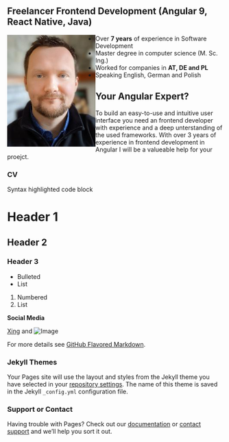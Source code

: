 ## Freelancer Frontend Development (Angular 9, React Native, Java) 

<div markdown="1" class="image-row">
<img id="profil" align="left" width="206" height="261" src="/images/me_3.jpg" >

- Over **7 years** of experience in Software Development
- Master degree in computer science (M. Sc. Ing.)
- Worked for companies in **AT, DE and PL**
- Speaking English, German and Polish
</div>

## Your Angular Expert?

To build an easy-to-use and intuitive user interface you need an frontend developer with experience and a deep unterstanding of the used frameworks. With over 3 years of experience in frontend development in Angular I will be a valueable help for your proejct. 

### CV

Syntax highlighted code block

# Header 1
## Header 2
### Header 3

- Bulleted
- List

1. Numbered
2. List

**Social Media** 

[Xing](https://www.xing.com/profile/MichaelJohann_Patalas2) and ![Image](src)


For more details see [GitHub Flavored Markdown](https://guides.github.com/features/mastering-markdown/).

### Jekyll Themes

Your Pages site will use the layout and styles from the Jekyll theme you have selected in your [repository settings](https://github.com/patalas/patalas.github.io/settings). The name of this theme is saved in the Jekyll `_config.yml` configuration file.

### Support or Contact

Having trouble with Pages? Check out our [documentation](https://help.github.com/categories/github-pages-basics/) or [contact support](https://github.com/contact) and we’ll help you sort it out.
